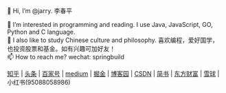 👋 Hi, I’m @jarry. 李春平

👀 I’m interested in programming and reading. I use Java, JavaScript, GO, Python and C language.<br>
🌱 I also like to study Chinese culture and philosophy. 喜欢编程，爱好国学，也投资股票和基金。如有兴趣可加好友！<br>
📫 How to reach me? wechat: springbuild  

[知乎](https://www.zhihu.com/people/lightsunshine)
| [头条](https://www.toutiao.com/c/user/token/CidAdOIf7QRkrVDWC1OJKMg4h9FJEdxHqEyfSHLAfodQxyvj4CnBUGoaSQo8AAAAAAAAAAAAAE9RU3bBjYXAJzVKEdI35yCBTrfPf_gwrcNv9y3Wo2WiovoUMDHH8PbrADrZnzmzJwzdEODP-A0Yw8WD6gQiAQMRx_p3/?source=list&log_from=a627754418bdb8_1754363921659) | [百家号](https://author.baidu.com/home?from=bjh_article&app_id=1709383317371268) | [medium](https://medium.com/@microwind) | [掘金](https://juejin.cn/user/96412755834734) | [博客园](https://www.cnblogs.com/letjs) | [CSDN](https://blog.csdn.net/jiarry) | [简书](https://www.jianshu.com/u/4790db50e394) | [东方财富](https://i.eastmoney.com/1047355967580418) | [雪球](https://xueqiu.com/u/4000952728) | 小红书(95088058986)

<!---
jarry/jarry is a ✨ special ✨ repository because its `README.md` (this file) appears on your GitHub profile.
You can click the Preview link to take a look at your changes.
--->
